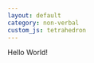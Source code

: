 ```yaml
---
layout: default
category: non-verbal
custom_js: tetrahedron
---
```


Hello World!

<script src="https://cdnjs.cloudflare.com/ajax/libs/three.js/r128/three.min.js"></script>
<script src="https://cdn.jsdelivr.net/npm/three@0.128.0/examples/js/controls/OrbitControls.js"></script>
<script src="https://cdn.jsdelivr.net/npm/dat.gui@0.7.9/build/dat.gui.min.js"></script>
<script type="text/javascript" src="/assets/js/tetrahedron.js"></script>
